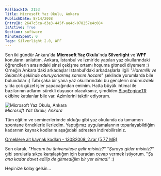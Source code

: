```yaml
---
FallbackID: 2153
Title: Microsoft Yaz Okulu, Ankara
PublishDate: 8/14/2008
EntryID: 2647c5ca-d3e3-445f-ae4d-078257e4c084
IsActive: True
Section: software
MinutesSpent: 0
Tags: Silverlight 2.0, WPF
---
```

Son iki gündür Ankara'da **Microsoft Yaz Okulu**'nda **Silverlight** ve
**WPF** konularını anlattım. Ankara, İstanbul ve İzmir'de yapılan yaz
okullarındaki öğrencilerin arasındaki sinsi çekişme ortamı hoşuma
gitmedi diyemem :) Örneğin Ankara'daki arkadaşlar İstanbul'daki
arkadaşlarla ilgili "*Haremlik ve Selamlık şeklinde oturuyorlarmış
sanırım hocam*" şeklinde yorumlarda bile bulundular :) Tabi şaka bir
yana yaz okullarındaki bu gençlerin önümüzdeki yılda çok güzel işler
yapacağından eminim. Hatta büyük ihtimal ile bazılarının adlarını
sürekli duyuyor olacaksınız, şimdiden
[BlogEngineTR](http://www.blogenginetr.com/) ekibine katılanlar bile
var. Azimlerini takdir ediyorum.

![Microsoft Yaz Okulu,
Ankara](http://cdn.daron.yondem.com/assets/2153/13082008_1.jpg)\
*Microsoft Yaz Okulu, Ankara*

Tüm eğitim ve seminerlerimde olduğu gibi yaz okulunda da tamamen
spontane örneklerle ilerledim. Yaptığımız uygulamalarının
toparlayabildiğim kadarının kaynak kodlarını aşağıdaki adresten
indirebilirsiniz.

[Örneklere ait kaynak kodları - 13082008\_2.rar (5,77
MB)](http://cdn.daron.yondem.com/assets/2153/13082008_2.rar)

Son olarak, "*Hocam bu üniversiteye gelir misiniz?*" "*Şuraya gider
misiniz?*" gibi sorularla sıkça karşılaştığım için buradan cevap vermek
istiyorum. "*Şu ana kadar davet edilip de gitmediğim bir yer olmadı*" :)

Hepinize kolay gelsin...


